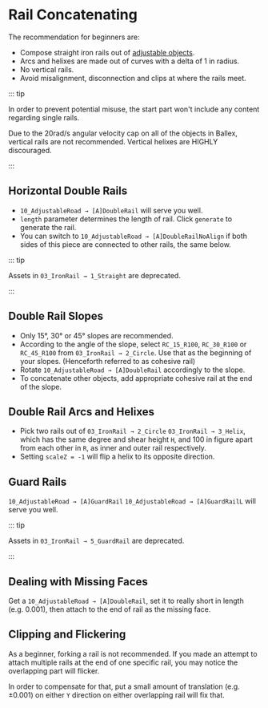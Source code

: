 # Rail Concatenating

The recommendation for beginners are:

- Compose straight iron rails out of [adjustable objects](/en/glossary/adjustable-object.md).
- Arcs and helixes are made out of curves with a delta of 1 in radius.
- No vertical rails.
- Avoid misalignment, disconnection and clips at where the rails meet.

::: tip

In order to prevent potential misuse, the start part won't include any content regarding single rails.

Due to the 20rad/s angular velocity cap on all of the objects in Ballex, vertical rails are not recommended. Vertical helixes are HIGHLY discouraged.

:::

## Horizontal Double Rails

- `10_AdjustableRoad → [A]DoubleRail` will serve you well.
- `length` parameter determines the length of rail. Click `generate` to generate the rail.
- You can switch to `10_AdjustableRoad → [A]DoubleRailNoAlign` if both sides of this piece are connected to other rails, the same below.

::: tip

Assets in `03_IronRail → 1_Straight` are deprecated.

:::

## Double Rail Slopes

- Only 15°, 30° or 45° slopes are recommended.
- According to the angle of the slope, select `RC_15_R100`, `RC_30_R100` or `RC_45_R100` from `03_IronRail → 2_Circle`. Use that as the beginning of your slopes. (Henceforth referred to as cohesive rail)
- Rotate `10_AdjustableRoad → [A]DoubleRail` accordingly to the slope.
- To concatenate other objects, add appropriate cohesive rail at the end of the slope.

## Double Rail Arcs and Helixes

- Pick two rails out of `03_IronRail → 2_Circle` `03_IronRail → 3_Helix`, which has the same degree and shear height `H`, and 100 in figure apart from each other in `R`, as inner and outer rail respectively.
- Setting `scaleZ = -1` will flip a helix to its opposite direction.

## Guard Rails

`10_AdjustableRoad → [A]GuardRail` `10_AdjustableRoad → [A]GuardRailL` will serve you well.

::: tip

Assets in `03_IronRail → 5_GuardRail` are deprecated.

:::

## Dealing with Missing Faces

Get a `10_AdjustableRoad → [A]DoubleRail`, set it to really short in length (e.g. 0.001), then attach to the end of rail as the missing face.

## Clipping and Flickering

As a beginner, forking a rail is not recommended. If you made an attempt to attach multiple rails at the end of one specific rail, you may notice the overlapping part will flicker.

In order to compensate for that, put a small amount of translation (e.g. ±0.001) on either `Y` direction on either overlapping rail will fix that.
